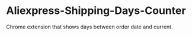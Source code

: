 # Aliexpress-Shipping-Days-Counter
Chrome extension that shows days between order date and current.
